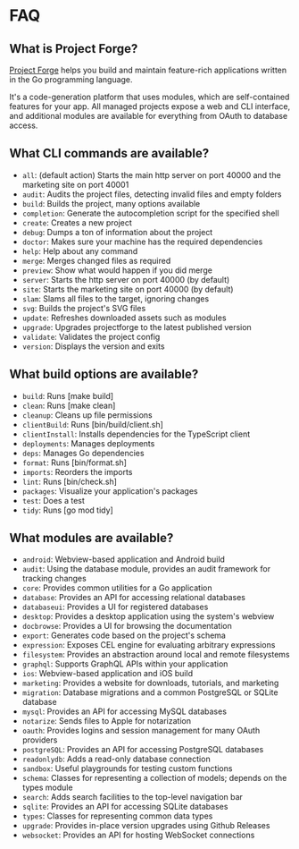 # FAQ

## What is Project Forge?

[Project Forge](https://projectforge.dev) helps you build and maintain feature-rich applications written in the Go programming language.

It's a code-generation platform that uses modules, which are self-contained features for your app. 
All managed projects expose a web and CLI interface, and additional modules are available for everything from OAuth to database access.

## What CLI commands are available?

- `all`: (default action) Starts the main http server on port 40000 and the marketing site on port 40001
- `audit`: Audits the project files, detecting invalid files and empty folders
- `build`: Builds the project, many options available
- `completion`: Generate the autocompletion script for the specified shell
- `create`: Creates a new project
- `debug`: Dumps a ton of information about the project
- `doctor`: Makes sure your machine has the required dependencies
- `help`: Help about any command
- `merge`: Merges changed files as required
- `preview`: Show what would happen if you did merge
- `server`: Starts the http server on port 40000 (by default)
- `site`: Starts the marketing site on port 40000 (by default)
- `slam`: Slams all files to the target, ignoring changes
- `svg`: Builds the project's SVG files
- `update`: Refreshes downloaded assets such as modules
- `upgrade`: Upgrades projectforge to the latest published version
- `validate`: Validates the project config
- `version`: Displays the version and exits


## What build options are available?

- `build`: Runs [make build]
- `clean`: Runs [make clean]
- `cleanup`: Cleans up file permissions
- `clientBuild`: Runs [bin/build/client.sh]
- `clientInstall`: Installs dependencies for the TypeScript client
- `deployments`: Manages deployments
- `deps`: Manages Go dependencies
- `format`: Runs [bin/format.sh]
- `imports`: Reorders the imports
- `lint`: Runs [bin/check.sh]
- `packages`: Visualize your application's packages
- `test`: Does a test
- `tidy`: Runs [go mod tidy]


## What modules are available?

- `android`: Webview-based application and Android build
- `audit`: Using the database module, provides an audit framework for tracking changes
- `core`: Provides common utilities for a Go application
- `database`: Provides an API for accessing relational databases
- `databaseui`: Provides a UI for registered databases
- `desktop`: Provides a desktop application using the system's webview
- `docbrowse`: Provides a UI for browsing the documentation
- `export`: Generates code based on the project's schema
- `expression`: Exposes CEL engine for evaluating arbitrary expressions
- `filesystem`: Provides an abstraction around local and remote filesystems
- `graphql`: Supports GraphQL APIs within your application
- `ios`: Webview-based application and iOS build
- `marketing`: Provides a website for downloads, tutorials, and marketing
- `migration`: Database migrations and a common PostgreSQL or SQLite database
- `mysql`: Provides an API for accessing MySQL databases
- `notarize`: Sends files to Apple for notarization
- `oauth`: Provides logins and session management for many OAuth providers
- `postgreSQL`: Provides an API for accessing PostgreSQL databases
- `readonlydb`: Adds a read-only database connection
- `sandbox`: Useful playgrounds for testing custom functions
- `schema`: Classes for representing a collection of models; depends on the types module
- `search`: Adds search facilities to the top-level navigation bar
- `sqlite`: Provides an API for accessing SQLite databases
- `types`: Classes for representing common data types
- `upgrade`: Provides in-place version upgrades using Github Releases
- `websocket`: Provides an API for hosting WebSocket connections
